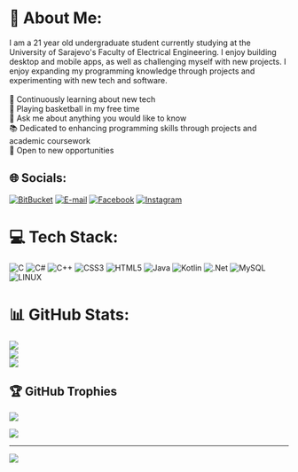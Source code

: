 # 💫 About Me:
I am a 21 year old undergraduate student currently studying at the University of Sarajevo's Faculty of Electrical Engineering. I enjoy building desktop and mobile apps, as well as challenging myself with new projects. I enjoy expanding my programming knowledge through projects and experimenting with new tech and software.  <br><br>🔭 Continuously learning about new tech<br>🏀 Playing basketball in my free time<br>💬 Ask me about anything you would like to know<br>📚 Dedicated to enhancing programming skills through projects and academic coursework<br>🤝 Open to new opportunities


## 🌐 Socials:
[![BitBucket](https://img.shields.io/badge/Bitbucket-0747a6?style=for-the-badge&logo=bitbucket&logoColor=white)](https://bitbucket.org/benjaminkadic/) [![E-mail](https://img.shields.io/badge/Gmail-D14836?style=for-the-badge&logo=gmail&logoColor=white)](mailto:bkadic1@etf.unsa.ba) [![Facebook](https://img.shields.io/badge/Facebook-1877F2?style=for-the-badge&logo=facebook&logoColor=white)](https://facebook.com/benjamin.kadic.9) [![Instagram](https://img.shields.io/badge/Instagram-E4405F?style=for-the-badge&logo=instagram&logoColor=white)](https://instagram.com/benjaminkadic34) 

# 💻 Tech Stack:
![C](https://img.shields.io/badge/c-%2300599C.svg?style=for-the-badge&logo=c&logoColor=white) ![C#](https://img.shields.io/badge/c%23-%23239120.svg?style=for-the-badge&logo=c-sharp&logoColor=white) ![C++](https://img.shields.io/badge/c++-%2300599C.svg?style=for-the-badge&logo=c%2B%2B&logoColor=white) ![CSS3](https://img.shields.io/badge/css3-%231572B6.svg?style=for-the-badge&logo=css3&logoColor=white) ![HTML5](https://img.shields.io/badge/html5-%23E34F26.svg?style=for-the-badge&logo=html5&logoColor=white) ![Java](https://img.shields.io/badge/java-%23ED8B00.svg?style=for-the-badge&logo=java&logoColor=white) ![Kotlin](https://img.shields.io/badge/kotlin-%230095D5.svg?style=for-the-badge&logo=kotlin&logoColor=white) ![.Net](https://img.shields.io/badge/.NET-5C2D91?style=for-the-badge&logo=.net&logoColor=white) ![MySQL](https://img.shields.io/badge/mysql-%2300f.svg?style=for-the-badge&logo=mysql&logoColor=white) ![LINUX](https://img.shields.io/badge/Linux-FCC624?style=for-the-badge&logo=linux&logoColor=black)
# 📊 GitHub Stats:
![](https://github-readme-stats.vercel.app/api?username=BenjaminKadic&theme=radical&hide_border=false&include_all_commits=true&count_private=true)<br/>
![](https://github-readme-streak-stats.herokuapp.com/?user=BenjaminKadic&theme=radical&hide_border=false)<br/>
![](https://github-readme-stats.vercel.app/api/top-langs/?username=BenjaminKadic&theme=radical&hide_border=false&include_all_commits=true&count_private=true&layout=compact)

## 🏆 GitHub Trophies
![](https://github-profile-trophy.vercel.app/?username=BenjaminKadic&theme=discord&no-frame=false&no-bg=true&margin-w=4)


![](https://quotes-github-readme.vercel.app/api?type=horizontal&theme=radical)

---
[![](https://visitcount.itsvg.in/api?id=BenjaminKadic&icon=0&color=6)](https://visitcount.itsvg.in)
